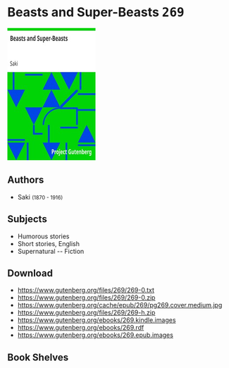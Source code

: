 # Beasts and Super-Beasts <kbd>269</kbd>

![](./cover.medium.jpg "")

## Authors


 - Saki <small>(1870 - 1916)</small>

## Subjects


 - Humorous stories
 - Short stories, English
 - Supernatural -- Fiction

## Download


 - https://www.gutenberg.org/files/269/269-0.txt
 - https://www.gutenberg.org/files/269/269-0.zip
 - https://www.gutenberg.org/cache/epub/269/pg269.cover.medium.jpg
 - https://www.gutenberg.org/files/269/269-h.zip
 - https://www.gutenberg.org/ebooks/269.kindle.images
 - https://www.gutenberg.org/ebooks/269.rdf
 - https://www.gutenberg.org/ebooks/269.epub.images

## Book Shelves


